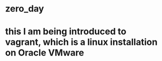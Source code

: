 # zero_day
# this I am being introduced to vagrant, which is a linux installation on Oracle VMware

